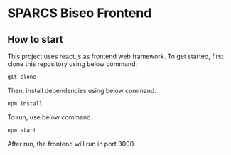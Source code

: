 # SPARCS Biseo Frontend

## How to start

This project uses react.js as frontend web framework. To get started, first clone this repository using below command.

```jsx
git clone
```

Then, install dependencies using below command.

```jsx
npm install
```

To run, use below command.

```jsx
npm start
```

After run, the frontend will run in port 3000.